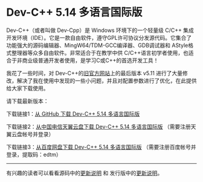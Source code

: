 ﻿# Dev-C++ 5.14 多语言国际版
Dev-C++（或者叫做 Dev-Cpp）是 Windows 环境下的一个轻量级 C/C++ 集成开发环境（IDE）。它是一款自由软件，遵守GPL许可协议分发源代码。它集合了功能强大的源码编辑器、MingW64/TDM-GCC编译器、GDB调试器和 AStyle格式整理器等众多自由软件。非常适合于在教学中供 C/C++语言初学者使用，也适合于非商业级普通开发者使用，是学习C或C++的首选开发工具！

我花了一些时间，对 Dev-C++的[旧官方网站](https://sourceforge.net/projects/orwelldevcpp/)上的最后版本 v5.11 进行了大量修改，解决了我在使用中发现的一些小问题，并且对配置参数进行了优化，在此提供给大家下载使用。

请下载最新版本：

下载链接1：[从 GitHub 下载 Dev-C++ 5.14 多语言国际版](https://github.com/banzhusoft/devcpp-cn/releases/download/v5.14/Dev-Cpp-5.14.exe) 


下载链接2：[从中国电信天翼云盘下载 Dev-C++ 5.14 多语言国际版](https://cloud.189.cn/t/f6BbqyBr6NBz) （需要注册天翼云盘帐号并登录）

下载链接3：[从百度网盘下载 Dev-C++ 5.14 多语言国际版](https://pan.baidu.com/s/1Svw6WwDTukmQKYJy_PkQQA) （需要注册百度帐号并登录，提取码：edtm）

----
有兴趣的读者可以看看源码中的[更新说明](Source/!whatsnew-abli.txt) 和 发行版中的[更新说明](Release/whatsnew-cn.txt)。

